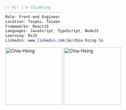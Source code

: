 ```csharp
// Hi! I'm ChiaHsing
-------------------------
Role: Front-end Engineer
Location: Taipei, Taiwan
Frameworks: ReactJS
Languages: JavaScript, TypeScript, NodeJS
Learning: RxJS
Linkedin: www.linkedin.com/in/chia-hsing-lo
```

<img height="180em" src="https://github-readme-stats.vercel.app/api?username=Chia-Hsing&hide_border=true&show_icons=true" alt="Chia-Hsing" />

<img height="180em" src="https://github-readme-stats.vercel.app/api/top-langs?username=Chia-Hsing&show_icons=true&locale=en&layout=compact&langs_count=7&hide_border=true&hide=c" alt="Chia-Hsing" />


